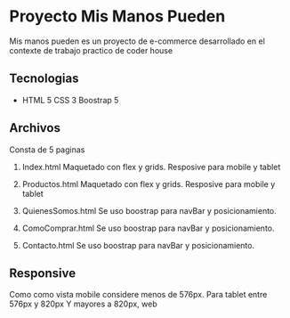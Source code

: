 # Proyecto Mis Manos Pueden

Mis manos pueden es un proyecto de e-commerce desarrollado en el contexte de trabajo practico de coder house

## Tecnologias

 - HTML 5 CSS 3 Boostrap 5

## Archivos

Consta de 5 paginas

 1. Index.html
	 Maquetado con flex y grids. Resposive para mobile y tablet
	 
 2. Productos.html
	Maquetado con flex y grids. Resposive para mobile y tablet
	
 3. QuienesSomos.html
 Se uso boostrap para navBar y posicionamiento.
 
 4. ComoComprar.html
 Se uso boostrap para navBar y posicionamiento.
 
 5. Contacto.html
Se uso boostrap para navBar y posicionamiento.

## Responsive
Como como vista mobile considere menos de 576px.
Para tablet entre 576px y 820px 
Y mayores a 820px, web

